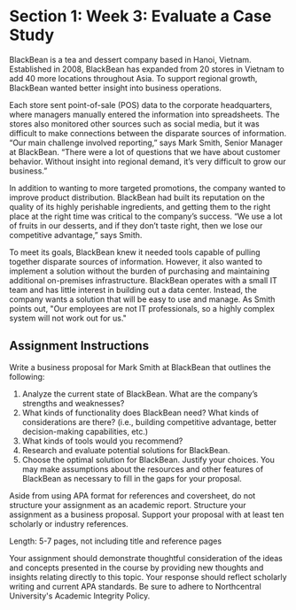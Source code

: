 # Section 1: Week 3: Evaluate a Case Study

BlackBean is a tea and dessert company based in Hanoi, Vietnam. Established in 2008, BlackBean has expanded from 20 stores in Vietnam to add 40 more locations throughout Asia. To support regional growth, BlackBean wanted better insight into business operations.

Each store sent point-of-sale (POS) data to the corporate headquarters, where managers manually entered the information into spreadsheets. The stores also monitored other sources such as social media, but it was difficult to make connections between the disparate sources of information. “Our main challenge involved reporting,” says Mark Smith, Senior Manager at BlackBean. “There were a lot of questions that we have about customer behavior. Without insight into regional demand, it’s very difficult to grow our business.”

In addition to wanting to more targeted promotions, the company wanted to improve product distribution. BlackBean had built its reputation on the quality of its highly perishable ingredients, and getting them to the right place at the right time was critical to the company’s success. “We use a lot of fruits in our desserts, and if they don’t taste right, then we lose our competitive advantage,” says Smith.

To meet its goals, BlackBean knew it needed tools capable of pulling together disparate sources of information. However, it also wanted to implement a solution without the burden of purchasing and maintaining additional on-premises infrastructure. BlackBean operates with a small IT team and has little interest in building out a data center. Instead, the company wants a solution that will be easy to use and manage. As Smith points out, "Our employees are not IT professionals, so a highly complex system will not work out for us."

## Assignment Instructions

Write a business proposal for Mark Smith at BlackBean that outlines the following:

1. Analyze the current state of BlackBean. What are the company’s strengths and weaknesses?
2. What kinds of functionality does BlackBean need? What kinds of considerations are there? (i.e., building competitive advantage, better decision-making capabilities, etc.)
3. What kinds of tools would you recommend?
4. Research and evaluate potential solutions for BlackBean.
5. Choose the optimal solution for BlackBean. Justify your choices.
You may make assumptions about the resources and other features of BlackBean as necessary to fill in the gaps for your proposal.

Aside from using APA format for references and coversheet, do not structure your assignment as an academic report. Structure your assignment as a business proposal. Support your proposal with at least ten scholarly or industry references.

Length: 5-7 pages, not including title and reference pages

Your assignment should demonstrate thoughtful consideration of the ideas and concepts presented in the course by providing new thoughts and insights relating directly to this topic. Your response should reflect scholarly writing and current APA standards. Be sure to adhere to Northcentral University's Academic Integrity Policy.
